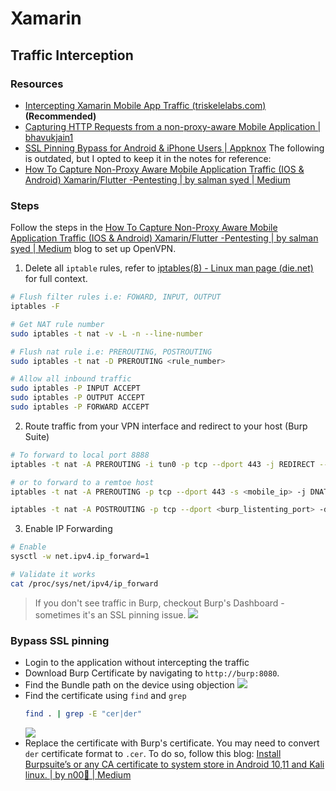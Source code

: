 # Xamarin
## Traffic Interception
### Resources
- [Intercepting Xamarin Mobile App Traffic (triskelelabs.com)](https://www.triskelelabs.com/blog/intercepting-xamarin-mobile-app-traffic-2#:~:text=For%20an%20attacker%20to%20intercept,settings%20to%20use%20this%20proxy.) **(Recommended)**
- [Capturing HTTP Requests from a non-proxy-aware Mobile Application | bhavukjain1](https://bhavukjain.com/blog/2023/02/19/capturing-requests-non-proxy-aware-application)
- [SSL Pinning Bypass for Android & iPhone Users | Appknox](https://www.appknox.com/blog/bypass-ssl-pinning-in-ios-app)
The following is outdated, but I opted to keep it in the notes for reference:
- [How To Capture Non-Proxy Aware Mobile Application Traffic (IOS & Android) Xamarin/Flutter -Pentesting | by salman syed | Medium](https://slmnsd552.medium.com/how-to-capture-non-proxy-aware-mobile-application-traffic-ios-android-xamarin-flutter-924fe044facf)
### Steps
Follow the steps in the [How To Capture Non-Proxy Aware Mobile Application Traffic (IOS & Android) Xamarin/Flutter -Pentesting | by salman syed | Medium](https://slmnsd552.medium.com/how-to-capture-non-proxy-aware-mobile-application-traffic-ios-android-xamarin-flutter-924fe044facf) blog to set up OpenVPN.
1. Delete all `iptable` rules, refer to [iptables(8) - Linux man page (die.net)](https://linux.die.net/man/8/iptables) for full context.
```bash
# Flush filter rules i.e: FOWARD, INPUT, OUTPUT
iptables -F

# Get NAT rule number
sudo iptables -t nat -v -L -n --line-number

# Flush nat rule i.e: PREROUTING, POSTROUTING
sudo iptables -t nat -D PREROUTING <rule_number>

# Allow all inbound traffic
sudo iptables -P INPUT ACCEPT
sudo iptables -P OUTPUT ACCEPT
sudo iptables -P FORWARD ACCEPT
```
2. Route traffic from your VPN interface and redirect to your host (Burp Suite)
```bash
# To forward to local port 8888 
iptables -t nat -A PREROUTING -i tun0 -p tcp --dport 443 -j REDIRECT --to-port 8888 

# or to forward to a remtoe host
iptables -t nat -A PREROUTING -p tcp --dport 443 -s <mobile_ip> -j DNAT --to-destination <burp_host_ip>:<burp_listenting_port>

iptables -t nat -A POSTROUTING -p tcp --dport <burp_listenting_port> -d <burp_host_ip> -j SNAT --to-source <burp_host_ip>
```
3. Enable IP Forwarding
```bash
# Enable
sysctl -w net.ipv4.ip_forward=1

# Validate it works
cat /proc/sys/net/ipv4/ip_forward
```
> If you don't see traffic in Burp, checkout Burp's Dashboard - sometimes it's an SSL pinning issue.
> ![](/Screenshots/Pasted%20image%2020230803164141.png)

### Bypass SSL pinning
- Login to the application without intercepting the traffic
- Download Burp Certificate by navigating to `http://burp:8080`. 
- Find the Bundle path on the device using objection
	![](/Screenshots/Pasted%20image%2020230804155041.png)
- Find the certificate using `find` and `grep`
	```bash
	find . | grep -E "cer|der"
	```
	![](/Screenshots/Pasted%20image%2020230804155700.png)
- Replace the certificate with Burp's certificate. You may need to convert `der` certificate format to `.cer`. To do so, follow this blog: [Install Burpsuite’s or any CA certificate to system store in Android 10,11 and Kali linux. | by n00🔑 | Medium](https://pswalia2u.medium.com/install-burpsuites-or-any-ca-certificate-to-system-store-in-android-10-and-11-38e508a5541a)